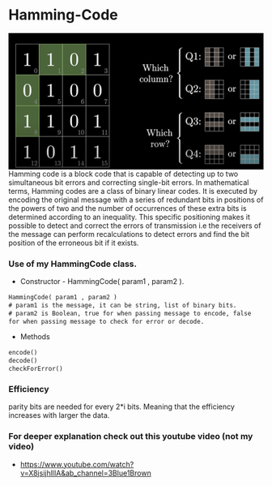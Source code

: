 # Hamming-Code
<img align="left" alt="HammingBinarySearch"  src="images/hammingBinarySearch.jpg" />
Hamming code is a block code that is capable of detecting up to two simultaneous bit errors and correcting single-bit errors. In mathematical terms, Hamming codes are a class of binary linear codes. It is executed by encoding the original message with a series of redundant bits in positions of the powers of two and the number of occurrences of these extra bits is determined according to an inequality. This specific positioning makes it possible to detect and correct the errors of transmission i.e the receivers of the message can perform recalculations to detect errors and find the bit position of the erroneous bit if it exists.

### Use of my HammingCode class.
* Constructor - HammingCode( param1 , param2 ).
```
HammingCode( param1 , param2 )
# param1 is the message, it can be string, list of binary bits.
# param2 is Boolean, true for when passing message to encode, false for when passing message to check for error or decode.
```

* Methods
```
encode() 
decode() 
checkForError() 
```

### Efficiency
parity bits are needed for every 2*i bits. Meaning that the efficiency increases with larger the data.

### For deeper explanation check out this youtube video (not my video)
* https://www.youtube.com/watch?v=X8jsijhllIA&ab_channel=3Blue1Brown
